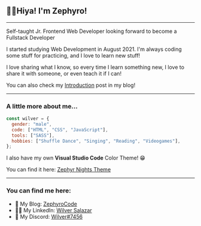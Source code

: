 ## 👋🏻Hiya! I'm Zephyro!

---

Self-taught Jr. Frontend Web Developer looking forward to become a Fullstack Developer

I started studying Web Development in August 2021. I'm always coding some stuff for practicing, and I love to learn new stuff!

I love sharing what I know, so every time I learn something new, I love to share it with someone, or even teach it if I can!

You can also check my [Introduction](https://zephyrocode.github.io/2022/introduction/) post in my blog!

---

### A little more about me...

```js
const wilver = {
  gender: "male",
  code: ["HTML", "CSS", "JavaScript"],
  tools: ["SASS"],
  hobbies: ["Shuffle Dance", "Singing", "Reading", "Videogames"],
};
```

I also have my own **Visual Studio Code** Color Theme! 😁

You can find it here: [Zephyr Nights Theme](https://marketplace.visualstudio.com/items?itemName=ZephyroCode.zephyr-nights-theme)

---

### You can find me here:

- 📢 My Blog: [ZephyroCode](https://zephyrocode.github.io/ "Zephyro's Blog")
- 🙋🏻 My LinkedIn: [Wilver Salazar](https://linkedin.com/in/wilver-salazar/ "Wilver's LinkedIn")
- 💬 My Discord: [Wilver#7456](https://discordapp.com/users/271083466890674176/ "Zephyro's Discord")

